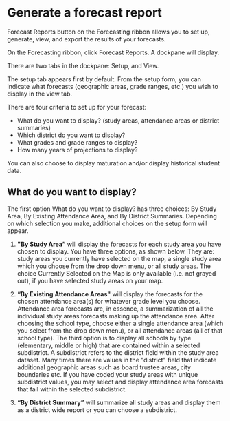 # Generate a forecast report
Forecast Reports button on the Forecasting ribbon allows you to set up, generate, view, and export the results of your forecasts.

On the Forecasting ribbon, click Forecast Reports. A dockpane will display.

There are two tabs in the dockpane: Setup, and View.

The setup tab appears first by default. From the setup form, you can indicate what forecasts (geographic areas, grade ranges, etc.) you wish to display in the view tab. 

There are four criteria to set up for your forecast:
* What do you want to display? (study areas, attendance areas or district summaries)
* Which district do you want to display? 
* What grades and grade ranges to display?
* How many years of projections to display?

 You can also choose to display maturation and/or display historical student data.

## What do you want to display?
The first option What do you want to display? has three choices: By Study Area, By Existing Attendance Area, and By District Summaries. Depending on which selection you make, additional choices on the setup form will appear.

1. **"By Study Area”** will display the forecasts for each study area you have chosen to display. You have three options, as shown below. They are: study areas you currently have selected on the map, a single study area which you choose from the drop down menu, or all study areas. The choice Currently Selected on the Map is only available (i.e. not grayed out), if you have selected study areas on your map.

2. **“By Existing Attendance Areas"** will display the forecasts for the chosen attendance area(s) for whatever grade level you choose. Attendance area forecasts are, in essence, a summarization of all the individual study areas forecasts making up the attendance area. After choosing the school type, choose either a single attendance area (which you select from the drop down menu), or all attendance areas (all of that school type). The third option is to display all schools by type (elementary, middle or high) that are contained within a selected subdistrict. A subdistrict refers to the district field within the study area dataset. Many times there are values in the "district" field that indicate additional geographic areas such as board trustee areas, city boundaries etc. If you have coded your study areas with unique subdistrict values, you may select and display attendance area forecasts that fall within the selected subdistrict.

3. **“By District Summary”** will summarize all study areas and display them as a district wide report or you can choose a subdistrict.
